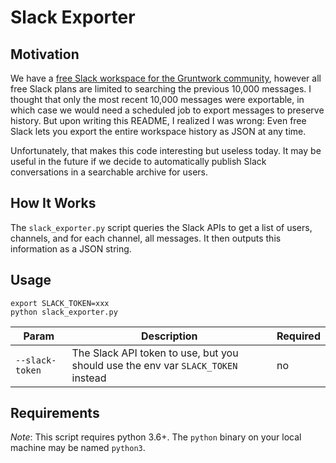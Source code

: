 # Slack Exporter

## Motivation

We have a [free Slack workspace for the Gruntwork community](https://gruntwork-community.slack.com), however all free 
Slack plans are limited to searching the previous 10,000 messages. I thought that only the most recent 10,000 messages
were exportable, in which case we would need a scheduled job to export messages to preserve history. But upon writing
this README, I realized I was wrong: Even free Slack lets you export the entire workspace history as JSON at any time.

Unfortunately, that makes this code interesting but useless today. It may be useful in the future if we decide to 
automatically publish Slack conversations in a searchable archive for users. 

## How It Works

The `slack_exporter.py` script queries the Slack APIs to get a list of users, channels, and for each channel, all messages.
It then outputs this information as a JSON string.

## Usage

```
export SLACK_TOKEN=xxx
python slack_exporter.py
```

| Param               | Description                          | Required |
|---------------------|--------------------------------------|----------|
| `--slack-token`     | The Slack API token to use, but you should use the env var `SLACK_TOKEN` instead | no      |

## Requirements

*Note*: This script requires python 3.6+. The `python` binary on your local machine may be named `python3`.
